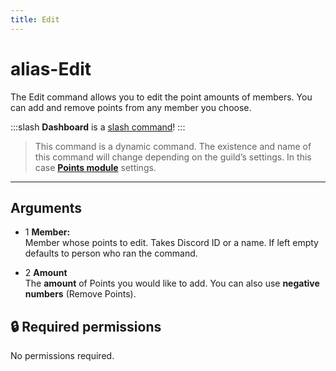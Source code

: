 ```yaml
---
title: Edit
---
```

# alias-Edit

The Edit command allows you to edit the point amounts of members. You can add and remove points from any member you choose.

:::slash
**Dashboard** is a [slash command](/misc/info/slash/)!
:::

> This command is a dynamic command. The existence and name of this command will change depending on the guild’s settings. In this case [**Points module**](https://docs.monni.fyi/modules/points) settings.

---

## Arguments

- 1 **Member:**  
    Member whose points to edit. Takes Discord ID or a name. If left empty defaults to person who ran the command.
    
- 2 **Amount**  
    The **amount** of Points you would like to add. You can also use **negative numbers** (Remove Points).
    

## 🔒 Required permissions

No permissions required.